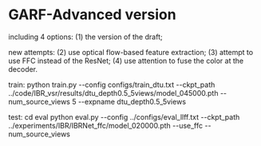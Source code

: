 # GARF-Advanced version
including 4 options: 
(1) the version of the draft;
   
new attempts:
(2) use optical flow-based feature extraction;
(3) attempt to use FFC instead of the ResNet;
(4) use attention to fuse the color at the decoder.

train:
python train.py --config configs/train_dtu.txt --ckpt_path ../code/IBR_vsr/results/dtu_depth0.5_5views/model_045000.pth --num_source_views 5 --expname dtu_depth0.5_5views

test:
cd eval
python eval.py --config ../configs/eval_llff.txt --ckpt_path ../experiments/IBR/IBRNet_ffc/model_020000.pth --use_ffc --num_source_views
